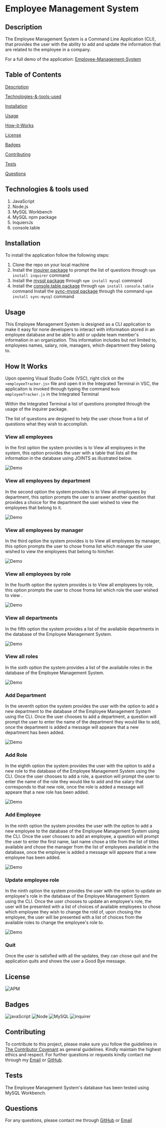 # Employee Management System
## Description
The Employee Management System is a Command Line Application (CLI), that provides the user with the ability to add and update the information that are related to the employee in a company.

For a full demo of the application: [Employee-Management-System](https://drive.google.com/file/d/1vHbpQcUUHZ_-IGCeIEn4AeJt-71Leg8h/view)

## Table of Contents

[Description](#description)

[Technologies-&-tools-used](#Technologies-&-tools-used)

[Installation](#Installation)

[Usage](#usage)

[How-it-Works](#How-it-Works)

[License](#License)

[Badges](#Badges)

[Contributing](#contributing)

[Tests](#tests)

[Questions](#questions)

## Technologies & tools used
1. JavaScript
2. Node.js
3. MySQL Workbench
4. MySQL npm package
5. InquierrJs
6. console.table

## Installation
To install the application follow the following steps:
1. Clone the repo on your local machine
2. Install the [inquirer package](https://www.npmjs.com/package/inquirer) to prompt the list of questions through `npm install inquirer` command
3. Install the [mysql package](https://www.npmjs.com/package/mysql) through `npm install mysql` command
4. Install the [console.table package](https://www.npmjs.com/package/console.table) through `npm install console.table` command
Install the [sync-mysql package](https://www.npmjs.com/package/sync-mysql) through the command `npm install sync-mysql` command

## Usage
This Employee Management System is designed as a CLI application to make it easy for none developers to interact with information stored in an employee database and be able to add or update team member's information in an organization. This information includes but not limited to, employees names, salary, role, managers, which department they belong to.

## How It Works
Upon opening Visual Studio Code (VSC), right click on the `<employeeTracker.js>` file and open it in the Integrated Terminal in VSC, the applicaiton is invoked through typing the command `Node employeeTracker.js` in the Integrated Terminal

Within the Integrated Terminal a list of questions prompted through the usage of the inquirer package.

The list of questions are designed to help the user chose from a list of questions what they wish to accomplish.

### View all employees
In the first option the system provides is to View all employees in the system, this option provides the user with a table that lists all the information in the database using JOINTS as illustrated below.

![Demo](./assets/viewAllEmployees.gif)

### View all employees by department
In the second option the system provides is to View all employees by department, this option prompts the user to answer another question that provides a choice for the department the user wished to view the employees that belong to it. 

![Demo](./assets/viewAllEmployeesByDepartment.gif)

### View all employees by manager
In the third option the system provides is to View all employees by manager, this option prompts the user to chose froma list which manager the user wished to view the employees that belong to him/her.

![Demo](./assets/viewEmployeesByManager.gif)

### View all employees by role
In the fourth option the system provides is to View all employees by role, this option prompts the user to chose froma list which role the user wished to view .

![Demo](./assets/viewAllEmployeesByRole.gif)

### View all departments
In the fifth option the system provides a list of the availabile departments in the database of the Employee Management System.

![Demo](./assets/viewAllDepartments.gif)

### View all roles
In the sixth option the system provides a list of the availabile roles in the database of the Employee Management System.

![Demo](./assets/viewAllRoles.gif)

### Add Department
In the seventh option the system provides the user with the option to add a new department to the database of the Employee Management System using the CLI. Once the user chooses to add a department, a question will prompt the user to enter the name of the department they would like to add, once the department is added a message will appeare that a new department has been added. 

![Demo](./assets/addDepartment1.gif)

### Add Role
In the eighth option the system provides the user with the option to add a new role to the database of the Employee Management System using the CLI. Once the user chooses to add a role, a question will prompt the user to enter the name of the role they would like to add and the salary that corresponds to that new role, once the role is added a message will appeare that a new role has been added. 

![Demo](./assets/addRole1.gif)

### Add Employee
In the ninth option the system provides the user with the option to add a new employee to the database of the Employee Management System using the CLI. Once the user chooses to add an employee, a question will prompt the user to enter the first name, last name chose a title from the list of titles available and chose the manager from the list of employees available in the database, once the employee is added a message will appeare that a new employee has been added. 

![Demo](./assets/addEmployee.gif)

### Update employee role
In the ninth option the system provides the user with the option to update an employee's role in the database of the Employee Management System using the CLI. Once the user chooses to update an employee's role, the user will be presented with a list of choices of available employees to chose which employee they wish to change the rold of, upon chosing the employee, the user will be presented with a list of choices from the available roles to change the employee's role to. 

![Demo](./assets/updateEmployeeRole.gif)

### Quit
Once the user is satisfied with all the updates, they can chose quit and the application quits and shows the user a Good Bye message.

## License
![APM](https://img.shields.io/apm/l/README)

## Badges

![javaScript](https://img.shields.io/badge/JavaScript-100%25-blue)
![Node](https://img.shields.io/badge/Node.js-CLI-blue)
![MySQL](https://img.shields.io/badge/MySQL-npm%20package-blue)
![inquirer](https://img.shields.io/badge/inquirer-package-blue)

## Contributing 

To contribute to this project, please make sure you follow the guidelines in [The Contributor Covenant](https://www.contributor-covenant.org/) as general guidelines.
Kindly maintain the highest ethics and respect. For further questions or requests kindly contact me through my [Email](mailto:noha_ashraf85@hotmail.com) or [GitHub](https://github.com/NohaAshraf85).

## Tests 
The Employee Management System's database has been tested using MySQL Workbench.

## Questions
For any questions, please contact me through [GitHub](https://github.com/NohaAshraf85) 
or [Email](mailto:noha_ashraf85@hotmail.com)




